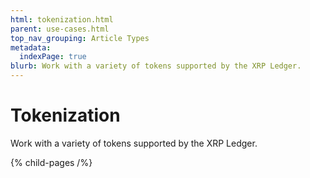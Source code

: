 ```yaml
---
html: tokenization.html
parent: use-cases.html
top_nav_grouping: Article Types
metadata:
  indexPage: true
blurb: Work with a variety of tokens supported by the XRP Ledger.
---
```

# Tokenization

Work with a variety of tokens supported by the XRP Ledger.


{% child-pages /%}
